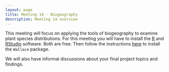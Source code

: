 ```yaml
---
layout: page
title: Meeting 14 - Biogeography
description: Meeting 14 overview
---
```


This meeting will focus on applying the tools of biogeography to examine plant species distributions. 
For this meeting you will have to install the [R](https://www.r-project.org/) and [RStudio](https://www.rstudio.com/products/rstudio/) software. 
Both are free.
Then follow the instructions [here](https://github.com/wallaceEcoMod/wallace) to install the `Wallace` package. 

We will also have informal discussions about your final project topics and findings.